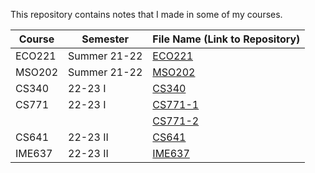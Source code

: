 This repository contains notes that I made in some of my courses.


|Course|Semester|File Name (Link to Repository)|
| --- | --- | --- |
| ECO221 | Summer 21-22 | [ECO221](./ECO221.pdf) |
| MSO202 | Summer 21-22 | [MSO202](./MSO202.pdf) |
| CS340 | 22-23 I | [CS340](https://github.com/cliche-niche/CS340/blob/main/Notes.pdf) |
| CS771 | 22-23 I | [CS771-1](https://github.com/cliche-niche/CS771/blob/main/Notes/CS771-1.pdf) |
| | | [CS771-2](https://github.com/cliche-niche/CS771/blob/main/Notes/CS771-2.pdf) |
| CS641 | 22-23 II | [CS641](https://github.com/cliche-niche/CS641/blob/main/Notes.pdf) |
| IME637 | 22-23 II | [IME637](./IME637.pdf) |